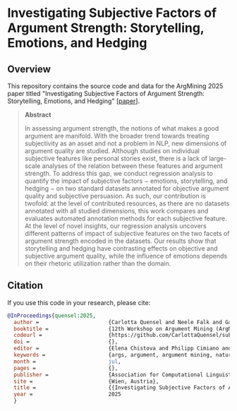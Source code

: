 # Investigating Subjective Factors of Argument Strength: Storytelling, Emotions, and Hedging

## Overview
This repository contains the source code and data for the ArgMining 2025 paper titled "Investigating Subjective Factors of Argument Strength: Storytelling, Emotions, and Hedging" [[paper](https://webis.de/publications.html#quensel_2025)].

> **Abstract**
> 
> In assessing argument strength, the notions of what makes a good argument are manifold. With the broader trend towards treating subjectivity as an asset and not a problem in NLP, new dimensions of argument quality are studied. Although studies on individual subjective features like personal stories exist, there is a lack of large-scale analyses of the relation between these features and argument strength. To address this gap, we conduct regression analysis to quantify the impact of subjective factors $-$ emotions, storytelling, and hedging $-$ on two standard datasets annotated for objective argument quality and subjective persuasion. As such, our contribution is twofold: at the level of contributed resources, as there are no datasets annotated with all studied dimensions, this work compares and evaluates automated annotation methods for each subjective feature. At the level of novel insights, our regression analysis uncovers different patterns of impact of subjective features on the two facets of argument strength encoded in the datasets. Our results show that storytelling and hedging have contrasting effects on objective and subjective argument quality, while the influence of emotions depends on their rhetoric utilization rather than the domain.

## Citation

If you use this code in your research, please cite:

```bib
@InProceedings{quensel:2025,
  author =                      {Carlotta Quensel and Neele Falk and Gabriella Lapesa},
  booktitle =                   {12th Workshop on Argument Mining (ArgMining 2025) at ACL},
  codeurl =                     {https://github.com/CarlottaQuensel/subjective-argument-strength},
  doi =                         {},
  editor =                      {Elena Chistova and Philipp Cimiano and Shohreh Haddadan and Gabriella Lapesa and Ramon Ruiz-Dolz},
  keywords =                    {args, argument, argument mining, natural language processing, nlp},
  month =                       jul,
  pages =                       {},
  publisher =                   {Association for Computational Linguistics},
  site =                        {Wien, Austria},
  title =                       {{Investigating Subjective Factors of Argument Strength: Storytelling, Emotions, and Hedging}},
  year =                        2025
  }

```
